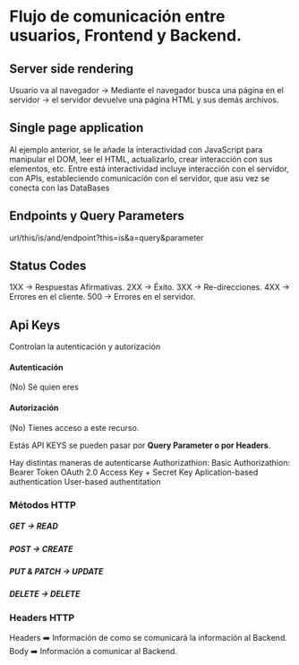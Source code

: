 # Flujo de comunicación entre usuarios, Frontend y Backend.

## Server side rendering
Usuario va al navegador -> Mediante el navegador busca una página en el servidor -> el servidor devuelve una página HTML y sus demás archivos.


## Single page application
Al ejemplo anterior, se le añade la interactividad con JavaScript para manipular el DOM, leer el HTML, actualizarlo, crear interacción con sus elementos, etc. Entre está interactividad incluye interacción con el servidor, con APIs,  estableciendo comunicación con el servidor, que asu vez se conecta con las DataBases

## Endpoints y Query Parameters
url/this/is/and/endpoint?this=is&a=query&parameter


## Status Codes

1XX -> Respuestas Afirmativas.
2XX -> Éxito.
3XX -> Re-direcciones.
4XX -> Errores en el cliente.
500 -> Errores en el servidor.

## Api Keys
Controlan la autenticación y autorización
#### Autenticación
(No) Sé quien eres
#### Autorización
(No) Tienes acceso a este recurso.

Estás API KEYS se pueden pasar por **Query Parameter o por Headers**.

Hay distintas maneras de autenticarse
Authorizathion: Basic
Authorizathion: Bearer Token
OAuth 2.0
Access Key + Secret Key
Aplication-based authentication
User-based authentitation


### Métodos HTTP

##### GET -> READ
##### POST -> CREATE
##### PUT & PATCH -> UPDATE
##### DELETE -> DELETE




### Headers HTTP

Headers ➡️ Información de como se comunicará la información al Backend.
Body ➡️ Información a comunicar al Backend.
